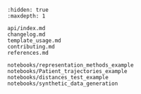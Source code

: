 ```{include} ../README.md

```

```{toctree}
:hidden: true
:maxdepth: 1

api/index.md
changelog.md
template_usage.md
contributing.md
references.md

notebooks/representation_methods_example
notebooks/Patient_trajectories_example
notebooks/distances_test_example
notebooks/synthetic_data_generation
```

